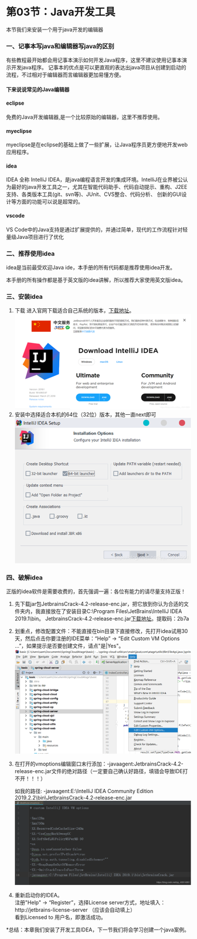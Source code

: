 # 第03节：Java开发工具
本节我们来安装一个用于java开发的编辑器
### 一、记事本写java和编辑器写java的区别

有些教程最开始都会用记事本演示如何开发Java程序，这里不建议使用记事本演示开发java程序。
记事本的优点是可以更直观的表达出java项目从创建到启动的流程，不过相对于编辑器而言编辑器更加易懂方便。

#### 下来说说常见的Java编辑器

#### eclipse

免费的Java开发编辑器,是一个比较原始的编辑器，这里不推荐使用。

#### myeclipse

myeclipse是在eclipse的基础上做了一些扩展，让Java程序员更方便地开发web应用程序。

#### idea
IDEA 全称 IntelliJ IDEA，是java编程语言开发的集成环境。IntelliJ在业界被公认为最好的java开发工具之一，尤其在智能代码助手、代码自动提示、重构、J2EE支持、各类版本工具(git、svn等)、JUnit、CVS整合、代码分析、 创新的GUI设计等方面的功能可以说是超常的。

#### vscode

VS Code中的Java支持是通过扩展提供的，并通过简单，现代的工作流程针对轻量级Java项目进行了优化
### 二、推荐使用idea

idea是当前最受欢迎Java ide，本手册的所有代码都是推荐使用idea开发。

本手册的所有操作都是基于英文版的idea讲解，所以推荐大家使用英文版idea。
### 三、安装idea
 1. 下载
 进入官网下载适合自己系统的版本，[下载地址](https://www.jetbrains.com/idea/download/#section=windows)。  
 ![down](../images/0103_down.png)
 2. 安装中选择适合本机的64位（32位）版本，其他一直next即可
 ![down](../images/0103_down2.png)
### 四、破解idea
 正版的idea软件是需要收费的，首先强调一遍：各位有能力的请尽量支持正版！ 
 1. 先下载jar包JetbrainsCrack-4.2-release-enc.jar，把它放到你认为合适的文件夹内，我直接放在了安装目录C:\Program Files\JetBrains\IntelliJ IDEA 2019.1\bin。
 JetbrainsCrack-4.2-release-enc.jar[下载地址](https://pan.baidu.com/s/1FiYnAqSdhvSh3nbMZAcHPA)。提取码：2b7a  
 2. 划重点，修改配置文件：不能直接在bin目录下直接修改，先打开idea试用30天，然后点击你要注册的IDE菜单：“Help” -> “Edit Custom VM Options …”，如果提示是否要创建文件，请点"是|Yes"。  
 ![down](../images/0103_vm.png)
 3. 在打开的vmoptions编辑窗口末行添加：-javaagent:JetbrainsCrack-4.2-release-enc.jar文件的绝对路径（一定要自己确认好路径，填错会导致IDE打不开！！！）  

    如我的路径: -javaagent:E:\IntelliJ IDEA Community Edition 2019.2.2\bin\JetbrainsCrack-4.2-release-enc.jar  
 ![down](../images/0103_path.png)  
4. 重新启动你的IDEA。  
注册"Help" -> “Register”，选择License server方式，地址填入：http://jetbrains-license-server （应该会自动填上）  
看到Licensed to 用户名，即激活成功。  

*总结：本章我们安装了开发工具IDEA，下一节我们将会学习创建一个java案例。